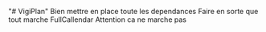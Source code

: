 "# VigiPlan" 
Bien mettre en place toute les dependances
Faire en sorte que tout marche 
FullCallendar Attention ca ne marche pas 
